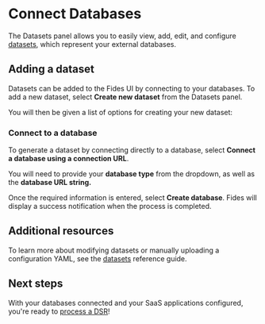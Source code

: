 # Connect Databases 

The Datasets panel allows you to easily view, add, edit, and configure [datasets](https://ethyca.github.io/fideslang/resources/dataset/), which represent your external databases.

## Adding a dataset 

Datasets can be added to the Fides UI by connecting to your databases. To add a new dataset, select **Create new dataset** from the Datasets panel.

You will then be given a list of options for creating your new dataset:

### Connect to a database 

To generate a dataset by connecting directly to a database, select **Connect a database using a connection URL**.

You will need to provide your **database type** from the dropdown, as well as the **database URL string.** 

Once the required information is entered, select **Create database**. Fides will display a success notification when the process is completed.

## Additional resources
To learn more about modifying datasets or manually uploading a configuration YAML, see the [datasets](../ui/datasets.md) reference guide.
## Next steps
With your databases connected and your SaaS applications configured, you're ready to [process a DSR](./dsr_processing.md)!